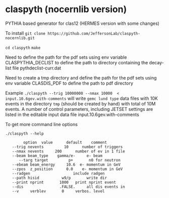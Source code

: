 # claspyth (nocernlib version)
PYTHIA based generator for clas12 (HERMES version with some changes)

To install
`git clone https://github.com/JeffersonLab/claspyth-nocernlib.git`

`cd claspyth` 
`make`

Need to define the path for the pdf sets using env variable CLASPYTHIA_DECLIST to define the path to  directory containing the decay-list file pythdeclist-curr.dat

Need to create a tmp directory and define the path for the pdf sets using env variable CLASDIS_PDF to define the path to pdf directory

Example
`./claspyth --trig 10000000 --nmax 10000  < input.10.6gev.with-comments`
will write `gemc lund type` data files with 10K events in the directory `tmp` (should be created by hand) with total of 10M events.
A number of control parameters, including JETSET settings are listed in the editable input data file input.10.6gev.with-comments

To get more command line options

`./claspyth --help`
```
        option  value      default    comment
   --trig nevents         10      number of triggers
   --nmax nevents     200      number of ev in 1 file
   --beam beam_type    gamma/e-     e- beam
      --targ target         p+       n0 for neutron
   --ebeam beam_energy     10.6  e- momentum in GeV
   --zpos  z_position      0.0    e- momentum in GeV
   --radgen                   include radgen
   --path hisid          w9/p       write dir
   --print nprint       1000   print nprint event
   --dis                .FALSE.     all dis events in
   --v     verblev       0     verbos. level

 
